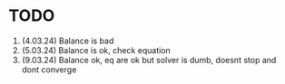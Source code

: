 # TODO

1. (4.03.24) Balance is bad
2. (5.03.24) Balance is ok, check equation
3. (9.03.24) Balance ok, eq are ok but solver is dumb, doesnt stop and dont converge